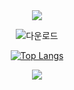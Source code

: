 <div align="center">
  <img src="https://capsule-render.vercel.app/api?type=waving&color=1b1b27&height=150&section=header&text=An%20aspiring%20game%20developer&fontSize=50&fontColor=ffffff" />
  
  ![다운로드](https://github.com/truemanburbank/truemanburbank/assets/71928366/82573c31-e2bb-4535-8dd9-47e17628a68e)
  
  [![Top Langs](https://github-readme-stats.vercel.app/api/top-langs/?username=truemanburbank&layout=compact&langs_count=3)](https://github.com/anuraghazra/github-readme-stats)

  <img src="https://capsule-render.vercel.app/api?type=waving&color=1b1b27&height=150&section=footer&" />
</div>

